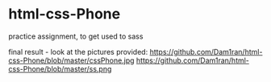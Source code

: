 # html-css-Phone
practice assignment, to get used to sass


final result - look at the pictures provided:
https://github.com/Dam1ran/html-css-Phone/blob/master/cssPhone.jpg
https://github.com/Dam1ran/html-css-Phone/blob/master/ss.png
